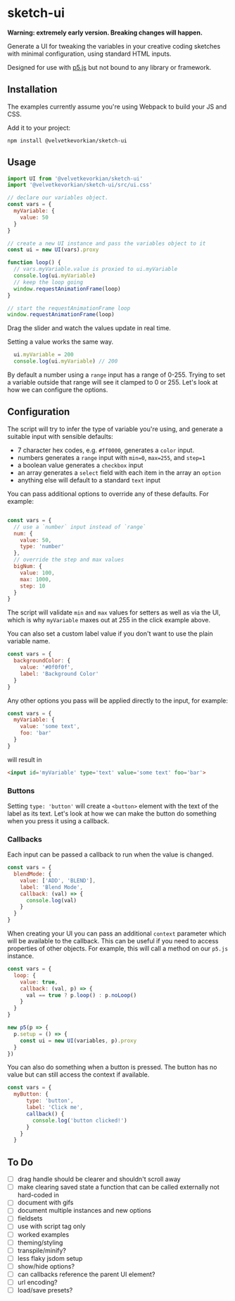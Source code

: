 # sketch-ui

__Warning: extremely early version. Breaking changes will happen.__

Generate a UI for tweaking the variables in your creative coding sketches with minimal configuration, using standard HTML inputs.

Designed for use with [p5.js](https://p5js.org/) but not bound to any library or framework.

## Installation
The examples currently assume you're using Webpack to build your JS and CSS.

Add it to your project:
```shell
npm install @velvetkevorkian/sketch-ui
```

## Usage

```javascript
import UI from '@velvetkevorkian/sketch-ui'
import '@velvetkevorkian/sketch-ui/src/ui.css'

// declare our variables object.
const vars = {
  myVariable: {
    value: 50
  }
}

// create a new UI instance and pass the variables object to it
const ui = new UI(vars).proxy

function loop() {
  // vars.myVariable.value is proxied to ui.myVariable
  console.log(ui.myVariable)
  // keep the loop going
  window.requestAnimationFrame(loop)
}

// start the requestAnimationFrame loop
window.requestAnimationFrame(loop)
```

Drag the slider and watch the values update in real time.

Setting a value works the same way.
```javascript
  ui.myVariable = 200
  console.log(ui.myVariable) // 200
```

By default a number using a `range` input has a range of 0-255. Trying to set a variable outside that range will see it clamped to 0 or 255. Let's look at how we can configure the options.

## Configuration
The script will try to infer the type of variable you're using, and generate a suitable input with sensible defaults:
- 7 character hex codes, e.g. `#ff0000`, generates a `color` input.
- numbers generates a `range` input with `min=0`, `max=255`, and `step=1`
- a boolean value generates a `checkbox` input
- an array generates a `select` field with each item in the array an `option`
- anything else will default to a standard `text` input

You can pass additional options to override any of these defaults. For example:
```javascript

const vars = {
  // use a `number` input instead of `range`
  num: {
    value: 50,
    type: 'number'
  },
  // override the step and max values
  bigNum: {
    value: 100,
    max: 1000,
    step: 10
  }
}
```
The script will validate `min` and `max` values for setters as well as via the UI, which is why `myVariable` maxes out at 255 in the click example above.

You can also set a custom label value if you don't want to use the plain variable name.
```javascript
const vars = {
  backgroundColor: {
    value: '#0f0f0f',
    label: 'Background Color'
  }
}
```

Any other options you pass will be applied directly to the input, for example:
```javascript
const vars = {
  myVariable: {
    value: 'some text',
    foo: 'bar'
  }
}
```
will result in
```html
<input id='myVariable' type='text' value='some text' foo='bar'>
```

### Buttons

Setting `type: 'button'` will create a `<button>` element with the text of the label as its text. Let's look at how we can make the button do something when you press it using a callback.

### Callbacks

Each input can be passed a callback to run when the value is changed.
```javascript
const vars = {
  blendMode: {
    value: ['ADD', 'BLEND'],
    label: 'Blend Mode',
    callback: (val) => {
      console.log(val)
    }
  }
}
```

When creating your UI you can pass an additional `context` parameter which will be available to the callback. This can be useful if you need to access properties of other objects. For example, this will call a method on our `p5.js` instance.
```javascript
const vars = {
  loop: {
    value: true,
    callback: (val, p) => {
      val == true ? p.loop() : p.noLoop()
    }
  }
}

new p5(p => {
  p.setup = () => {
    const ui = new UI(variables, p).proxy
  }
})
```

You can also do something when a button is pressed. The button has no value but can still access the context if available.
```javascript
const vars = {
  myButton: {
      type: 'button',
      label: 'Click me',
      callback() {
        console.log('button clicked!')
      }
    }
  }
```

## To Do
- [ ] drag handle should be clearer and shouldn't scroll away
- [ ] make clearing saved state a function that can be called externally not hard-coded in
- [ ] document with gifs
- [ ] document multiple instances and new options
- [ ] fieldsets
- [ ] use with script tag only
- [ ] worked examples
- [ ] theming/styling
- [ ] transpile/minify?
- [ ] less flaky jsdom setup
- [ ] show/hide options?
- [ ] can callbacks reference the parent UI element?
- [ ] url encoding?
- [ ] load/save presets?
